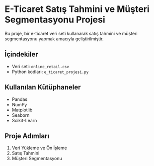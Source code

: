 # E-Ticaret Satış Tahmini ve Müşteri Segmentasyonu Projesi

Bu proje, bir e-ticaret veri seti kullanarak satış tahmini ve müşteri segmentasyonu yapmak amacıyla geliştirilmiştir.

## İçindekiler

- Veri seti: `online_retail.csv`
- Python kodları: `e_ticaret_projesi.py`

## Kullanılan Kütüphaneler

- Pandas
- NumPy
- Matplotlib
- Seaborn
- Scikit-Learn

## Proje Adımları

1. Veri Yükleme ve Ön İşleme
2. Satış Tahmini
3. Müşteri Segmentasyonu
